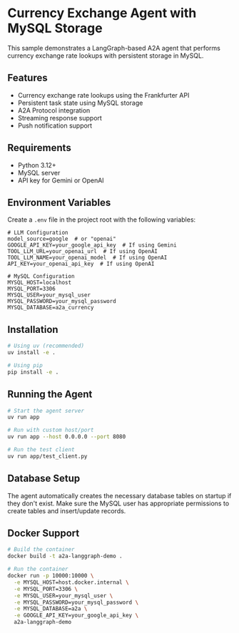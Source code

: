 # Currency Exchange Agent with MySQL Storage

This sample demonstrates a LangGraph-based A2A agent that performs currency exchange rate lookups with persistent storage in MySQL.

## Features

- Currency exchange rate lookups using the Frankfurter API
- Persistent task state using MySQL storage
- A2A Protocol integration
- Streaming response support
- Push notification support

## Requirements

- Python 3.12+
- MySQL server
- API key for Gemini or OpenAI

## Environment Variables

Create a `.env` file in the project root with the following variables:

```
# LLM Configuration
model_source=google  # or "openai"
GOOGLE_API_KEY=your_google_api_key  # If using Gemini
TOOL_LLM_URL=your_openai_url  # If using OpenAI
TOOL_LLM_NAME=your_openai_model  # If using OpenAI
API_KEY=your_openai_api_key  # If using OpenAI

# MySQL Configuration
MYSQL_HOST=localhost
MYSQL_PORT=3306
MYSQL_USER=your_mysql_user
MYSQL_PASSWORD=your_mysql_password
MYSQL_DATABASE=a2a_currency
```

## Installation

```bash
# Using uv (recommended)
uv install -e .

# Using pip
pip install -e .
```

## Running the Agent

```bash
# Start the agent server
uv run app

# Run with custom host/port
uv run app --host 0.0.0.0 --port 8080

# Run the test client
uv run app/test_client.py
```

## Database Setup

The agent automatically creates the necessary database tables on startup if they don't exist. Make sure the MySQL user has appropriate permissions to create tables and insert/update records.

## Docker Support

```bash
# Build the container
docker build -t a2a-langgraph-demo .

# Run the container
docker run -p 10000:10000 \
  -e MYSQL_HOST=host.docker.internal \
  -e MYSQL_PORT=3306 \
  -e MYSQL_USER=your_mysql_user \
  -e MYSQL_PASSWORD=your_mysql_password \
  -e MYSQL_DATABASE=a2a \
  -e GOOGLE_API_KEY=your_google_api_key \
  a2a-langgraph-demo
```